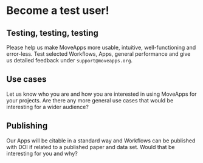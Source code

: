 # Become a test user!

## Testing, testing, testing
Please help us make MoveApps more usable, intuitive, well-functioning and error-less. Test selected Workflows, Apps, general performance and give us detailed feedback under `support@moveapps.org`.

## Use cases
Let us know who you are and how you are interested in using MoveApps for your projects. Are there any more general use cases that would be interesting for a wider audience?

## Publishing
Our Apps will be citable in a standard way and Workflows can be published  with DOI if related to a published paper and data set. Would that be interesting for you and why?